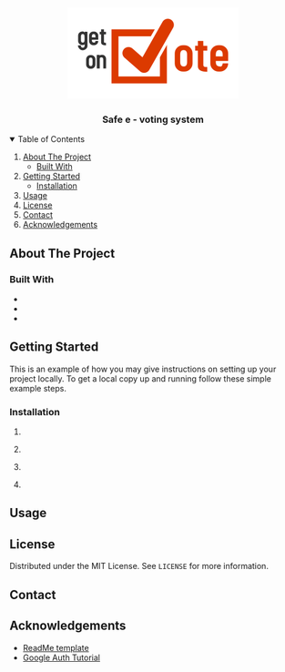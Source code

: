 <!-- PROJECT LOGO -->
<br />
<p align="center">
  <a href="https://github.com/othneildrew/Best-README-Template">
    <img src="static/img/logo.png" alt="Logo">
  </a>

  <h3 align="center">Safe e - voting system</h3>
</p>



<!-- TABLE OF CONTENTS -->
<details open="open">
  <summary>Table of Contents</summary>
  <ol>
    <li>
      <a href="#about-the-project">About The Project</a>
      <ul>
        <li><a href="#built-with">Built With</a></li>
      </ul>
    </li>
    <li>
      <a href="#getting-started">Getting Started</a>
      <ul>
        <li><a href="#installation">Installation</a></li>
      </ul>
    </li>
    <li><a href="#usage">Usage</a></li>
    <li><a href="#license">License</a></li>
    <li><a href="#contact">Contact</a></li>
    <li><a href="#acknowledgements">Acknowledgements</a></li>
  </ol>
</details>



<!-- ABOUT THE PROJECT -->
## About The Project


### Built With
* []()
* []()
* []()



<!-- GETTING STARTED -->
## Getting Started

This is an example of how you may give instructions on setting up your project locally.
To get a local copy up and running follow these simple example steps.

### Installation

1. 
2. 
   ```
   
   ```
3. 
   ```
   
   ```
4. 
   ```
  
   ```



<!-- USAGE EXAMPLES -->
## Usage


<!-- LICENSE -->
## License

Distributed under the MIT License. See `LICENSE` for more information.



<!-- CONTACT -->
## Contact



<!-- ACKNOWLEDGEMENTS -->
## Acknowledgements
* [ReadMe template](https://github.com/othneildrew/Best-README-Template/blob/master/README.md)
* [Google Auth Tutorial]()
